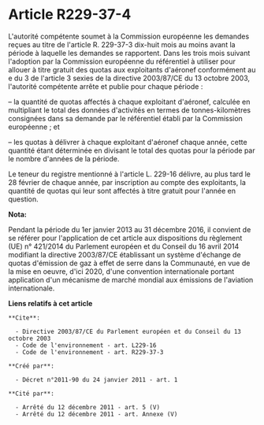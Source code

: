 # Article R229-37-4

L'autorité compétente soumet à la Commission européenne les demandes reçues au titre de l'article R. 229-37-3 dix-huit mois
au moins avant la période à laquelle les demandes se rapportent. Dans les trois mois suivant l'adoption par la Commission
européenne du référentiel à utiliser pour allouer à titre gratuit des quotas aux exploitants d'aéronef conformément au e du 3
de l'article 3 sexies de la directive 2003/87/CE du 13 octobre 2003, l'autorité compétente arrête et publie pour chaque
période :

– la quantité de quotas affectés à chaque exploitant d'aéronef, calculée en multipliant le total des données d'activités en
termes de tonnes-kilomètres consignées dans sa demande par le référentiel établi par la Commission européenne ; et

– les quotas à délivrer à chaque exploitant d'aéronef chaque année, cette quantité étant déterminée en divisant le total des
quotas pour la période par le nombre d'années de la période.

Le teneur du registre mentionné à l'article L. 229-16 délivre, au plus tard le 28 février de chaque année, par inscription au
compte des exploitants, la quantité de quotas qui leur sont affectés à titre gratuit pour l'année en question.

**Nota:**

Pendant la période du 1er janvier 2013 au 31 décembre 2016, il convient de se référer pour l'application de cet article aux
dispositions du règlement (UE) n° 421/2014 du Parlement européen et du Conseil du 16 avril 2014 modifiant la directive
2003/87/CE établissant un système d'échange de quotas d'émission de gaz à effet de serre dans la Communauté, en vue de la
mise en oeuvre, d'ici 2020, d'une convention internationale portant application d'un mécanisme de marché mondial aux
émissions de l'aviation internationale.

**Liens relatifs à cet article**

	**Cite**:

	  - Directive 2003/87/CE du Parlement européen et du Conseil du 13 octobre 2003
	  - Code de l'environnement - art. L229-16
	  - Code de l'environnement - art. R229-37-3

	**Créé par**:

	  - Décret n°2011-90 du 24 janvier 2011 - art. 1

	**Cité par**:

	  - Arrêté du 12 décembre 2011 - art. 5 (V)
	  - Arrêté du 12 décembre 2011 - art. Annexe (V)

